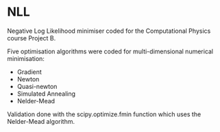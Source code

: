 # NLL
Negative Log Likelihood minimiser coded for the Computational Physics course Project B.  

Five optimisation algorithms were coded for multi-dimensional numerical minimisation:
- Gradient
- Newton
- Quasi-newton
- Simulated Annealing
- Nelder-Mead

Validation done with the scipy.optimize.fmin function which uses the Nelder-Mead algorithm. 

